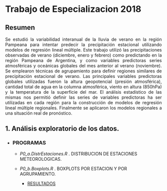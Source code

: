 # Trabajo de Especializacion 2018 
## Resumen
<p align="justify" >
Se estudió la variabilidad interanual de la lluvia de verano en la región Pampeana para intentar predecir la precipitación estacional utilizando modelos de regresión lineal múltiple. Este trabajo utilizó las precipitaciones observadas de verano (diciembre, enero y febrero) como predictando en la región Pampeana de Argentina, y como variables predictoras series atmosféricas y oceánicas globales del mes anterior al verano (noviembre). Se emplearon técnicas de agrupamiento para definir regiones similares de precipitación estacional de verano. Las principales variables predictoras globales utilizadas fueron la altura geopotencial (presión atmosférica), cantidad total de agua en la columna atmosférica, viento en altura (850hPa) y la temperatura de la superficie del mar. El análisis estadístico de las mismas nos permitió definir las series de variables predictoras ha ser utilizadas en cada región para la construcción de modelos de regresión lineal múltiple regionales. Finalmente se aplicaron los modelos regionales a una situación real de pronóstico.
</p>

## 1.	Análisis exploratorio de los datos.
   - ### PROGRAMAS
      - *P0_a.DistrEstaciones.R* . DISTRIBUCION DE ESTACIONES METEOROLOGICAS.  
      - *P0_b.Boxplots.R*        . BOXPLOTS POR ESTACION Y POR AGRUPAMIENTO.
     
         - [RESULTADOS](https://github.com/alrolla/Especializacion_2018/tree/master/Analisis_Exploratorio)
       
